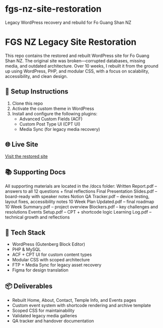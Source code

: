 # fgs-nz-site-restoration
Legacy WordPress recovery and rebuild for Fo Guang Shan NZ

# FGS NZ Legacy Site Restoration

This repo contains the restored and rebuilt WordPress site for Fo Guang Shan NZ. The original site was broken—corrupted databases, missing media, and outdated architecture. Over 10 weeks, I rebuilt it from the ground up using WordPress, PHP, and modular CSS, with a focus on scalability, accessibility, and clean design.

## 🔧 Setup Instructions

1. Clone this repo  
2. Activate the custom theme in WordPress  
3. Install and configure the following plugins:
   - Advanced Custom Fields (ACF)
   - Custom Post Type UI (CPT UI)
   - Media Sync (for legacy media recovery)

## 🌐 Live Site

[Visit the restored site](https://fgs.alankan.ne)

## 📚 Supporting Docs

All supporting materials are located in the /docs folder:
Written Report.pdf – answers to all 12 questions + final reflections
Final Presentation Slides.pdf – board-ready with speaker notes
Notion QA Tracker.pdf – device testing, layout fixes, accessibility notes
10 Week Plan Updated.pdf – final roadmap
10 Week Summary.pdf – project overview
Blockers.pdf – key challenges and resolutions
Events Setup.pdf – CPT + shortcode logic
Learning Log.pdf – technical growth and reflections

## 🧱 Tech Stack

- WordPress (Gutenberg Block Editor)  
- PHP & MySQL  
- ACF + CPT UI for custom content types  
- Modular CSS with scoped architecture  
- FTP + Media Sync for legacy asset recovery  
- Figma for design translation

## 📦 Deliverables

- Rebuilt Home, About, Contact, Temple Info, and Events pages  
- Custom event system with shortcode rendering and archive template  
- Scoped CSS for maintainability  
- Validated legacy media galleries  
- QA tracker and handover documentation
